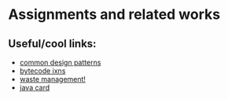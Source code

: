 # Assignments and related works  


## Useful/cool links: 

- [common design patterns](https://www.digitalocean.com/community/tutorials/java-design-patterns-example-tutorial)
- [bytecode ixns](https://en.wikipedia.org/wiki/List_of_Java_bytecode_instructions) 
- [waste management!](https://www.oracle.com/webfolder/technetwork/tutorials/obe/java/gc01/index.html)
- [java card](https://en.wikipedia.org/wiki/Java_Card) 
